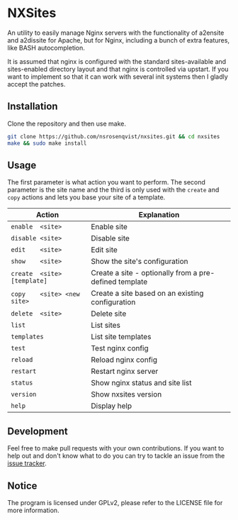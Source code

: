 NXSites
=======

An utility to easily manage Nginx servers with the functionality of a2ensite and a2dissite for Apache, but for Nginx, including a bunch of extra features, like BASH autocompletion.

It is assumed that nginx is configured with the standard sites-available and sites-enabled directory layout and that nginx is controlled via upstart. If you want to implement so that it can work with several init systems then I gladly accept the patches.

## Installation

Clone the repository and then use make.

```bash
git clone https://github.com/nsrosenqvist/nxsites.git && cd nxsites
make && sudo make install
```

## Usage

The first parameter is what action you want to perform. The second parameter is the site name and the third is only used with the `create` and `copy` actions and lets you base your site of a template.

Action                      | Explanation
----------------------------| ------------------------------------------------------
`enable  <site>`            | Enable site
`disable <site>`            | Disable site
`edit    <site>`            | Edit site
`show    <site>`            | Show the site's configuration
`create  <site> [template]` | Create a site - optionally from a pre-defined template
`copy    <site> <new site>` | Create a site based on an existing configuration
`delete  <site>`            | Delete site
`list`                      | List sites
`templates`                 | List site templates
`test`                      | Test nginx config
`reload`                    | Reload nginx config
`restart`                   | Restart nginx server
`status`                    | Show nginx status and site list
`version`                   | Show nxsites version
`help`                      | Display help

## Development

Feel free to make pull requests with your own contributions. If you want to help out and don't know what to do you can try to tackle an issue from the [issue tracker](https://github.com/nsrosenqvist/nxsites/issues).

## Notice

The program is licensed under GPLv2, please refer to the LICENSE file for more information.
